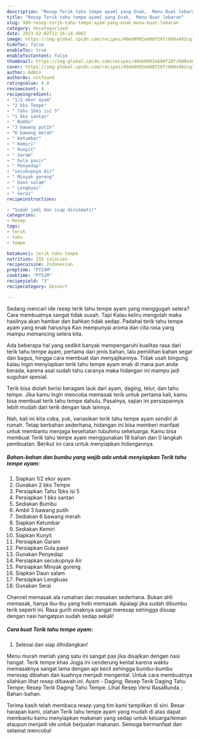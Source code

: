 ```yaml
---
description: "Resep Terik tahu tempe ayam{ yang Enak,  Menu Buat lebaran"
title: "Resep Terik tahu tempe ayam{ yang Enak,  Menu Buat lebaran"
slug: 980-resep-terik-tahu-tempe-ayam-yang-enak-menu-buat-lebaran
category: Uncategorized
date: 2023-02-02T22:16:14.496Z
image: https://img-global.cpcdn.com/recipes/40eb0992eb00f28f/680x482cq70/terik-tahu-tempe-ayam-foto-resep-utama.jpg
hideToc: false
enableToc: true
enableTocContent: false
thumbnail: https://img-global.cpcdn.com/recipes/40eb0992eb00f28f/680x482cq70/terik-tahu-tempe-ayam-foto-resep-utama.jpg
cover: https://img-global.cpcdn.com/recipes/40eb0992eb00f28f/680x482cq70/terik-tahu-tempe-ayam-foto-resep-utama.jpg
author: Admin
authorAv: notfound
ratingvalue: 4.8
reviewcount: 4
recipeingredient:
- "1/2 ekor ayam"
- "2 bks Tempe"
- " Tahu 1bks isi 5"
- "1 bks santan"
- " Bumbu"
- "3 bawang putih"
- "6 bawang merah"
- " Ketumbar"
- " Kemiri"
- " Kunyit"
- " Garam"
- " Gula pasir"
- " Penyedap"
- "secukupnya Air"
- " Minyak goreng"
- " Daun salam"
- " Lengkuas"
- " Serai"
recipeinstructions:

- "Sudah jadi dan siap dinikmati!"
categories:
- Resep
tags:
- terik
- tahu
- tempe

katakunci: terik tahu tempe 
nutrition: 255 calories
recipecuisine: Indonesian
preptime: "PT24M"
cooktime: "PT51M"
recipeyield: "3"
recipecategory: Dessert

---
```



Sedang mencari ide resep terik tahu tempe ayam yang menggugah selera? Cara membuatnya sangat tidak susah. Tapi Kalau keliru mengolah maka hasilnya akan hambar dan bahkan tidak sedap. Padahal terik tahu tempe ayam yang enak harusnya Kan mempunyai aroma dan cita rasa yang mampu memancing selera kita.


Ada beberapa hal yang sedikit banyak mempengaruhi kualitas rasa dari terik tahu tempe ayam, pertama dari jenis bahan, lalu pemilihan bahan segar dan bagus, hingga cara membuat dan menyajikannya. Tidak usah bingung kalau ingin menyiapkan terik tahu tempe ayam enak di mana pun anda berada, karena asal sudah tahu caranya maka hidangan ini mampu jadi suguhan spesial.

Terik bisa diolah berisi beragam lauk dari ayam, daging, telur, dan tahu tempe. Jika kamu ingin mencoba memasak terik untuk pertama kali, kamu bisa membuat terik tahu tempe dahulu. Pasalnya, sajian ini persiapannya lebih mudah dari terik dengan lauk lainnya.


Nah, kali ini kita coba, yuk, variasikan terik tahu tempe ayam sendiri di rumah. Tetap berbahan sederhana, hidangan ini bisa memberi manfaat untuk membantu menjaga kesehatan tubuhmu sekeluarga. Kamu bisa membuat Terik tahu tempe ayam menggunakan 18 bahan dan 0 langkah pembuatan. Berikut ini cara untuk menyiapkan hidangannya.

<!--inarticleads1-->

##### Bahan-bahan dan bumbu yang wajib ada untuk menyiapkan Terik tahu tempe ayam:

1. Siapkan 1/2 ekor ayam
1. Gunakan 2 bks Tempe
1. Persiapkan  Tahu 1bks isi 5
1. Persiapkan 1 bks santan
1. Sediakan  Bumbu
1. Ambil 3 bawang putih
1. Sediakan 6 bawang merah
1. Siapkan  Ketumbar
1. Sediakan  Kemiri
1. Siapkan  Kunyit
1. Persiapkan  Garam
1. Persiapkan  Gula pasir
1. Gunakan  Penyedap
1. Persiapkan secukupnya Air
1. Persiapkan  Minyak goreng
1. Siapkan  Daun salam
1. Persiapkan  Lengkuas
1. Gunakan  Serai


Channel memasak ala rumahan dan masakan sederhana. Bukan ahli memasak, hanya ibu-ibu yang hobi memasak. Apalagi jika sudah dibumbu terik seperti ini. Rasa gurih enaknya sangat meresap sehingga disuap dengan nasi hangatpun sudah sedap sekali! 

<!--inarticleads2-->

##### Cara buat Terik tahu tempe ayam:


1. Selesai dan siap dihidangkan!

Menu murah meriah yang satu ini sangat pas jika disajikan dengan nasi hangat. Terik tempe khas Jogja ini cenderung kental karena waktu memasaknya sangat lama dengan api kecil sehingga bumbu-bumbu meresap dibahan dan kuahnya menjadi mengental. Untuk cara membuatnya silahkan lihat resep dibawah ini. Ayam - Daging; Resep Terik Daging Tahu Tempe; Resep Terik Daging Tahu Tempe. Lihat Resep Versi RasaBunda ; Bahan-bahan. 

Terima kasih telah membaca resep yang tim kami tampilkan di sini. Besar harapan kami, olahan Terik tahu tempe ayam yang mudah di atas dapat membantu kamu menyiapkan makanan yang sedap untuk keluarga/teman ataupun menjadi ide untuk berjualan makanan. Semoga bermanfaat dan selamat mencoba!
